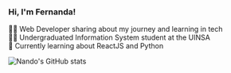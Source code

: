 <!-- level 1: Simple bio and stats -->

### Hi, I'm Fernanda!

🧑‍💻 Web Developer sharing about my journey and learning in tech <br/>
👨‍🎓 Undergraduated Information System student at the UINSA <br/>
🔎 Currently learning about ReactJS and Python <br/>

<!-- Github Stats -->
![Nando's GitHub stats](https://github-readme-stats.vercel.app/api?username=hellonandoo&show_icons=true&theme=radical)
